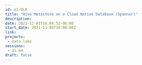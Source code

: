 ```yaml
---
id: a1-DLM
title: "Hive Metastore on a Cloud Native Database (Spanner)"
description: 
date: 2021-12-01T16:04:52-06:00
start_date: 2021-11-04T10:00:00Z
link: 
projects: 
 - data lake
sessions: 
 - d1.md
draft: false 
---
```





